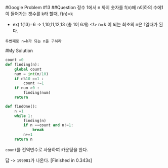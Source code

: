 #Google Problem #13
##Question
정수 1에서 n 까지 숫자를 f(n)에 n이하의 수에1이 들어가는 갯수를 k라 할때, f(n)=k

- ex) f(13)=6 => 1,10,11,12,13 (총 1이 6개)
<!> n=k 이 되는 최초의 n은 1일때가 된다. 

`두번째로 n=k가 되는 n을 구하라`

#My Solution

```python
count =0
def finding(n):
    global count
    num = int(n/10)
    if n%10 ==1 :
        count +=1
    if num >0 :
        finding(num)
    return

def findOne():
    n =1
    while 1:
        finding(n)
        if n ==count and n!=1:
            break
        n+=1
    return n
```

`count`를 전역변수로 사용하여 카운팅을 한다. 

답 -> `199981`가 나온다.
[Finished in 0.343s]